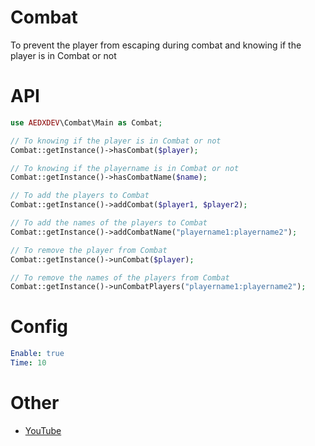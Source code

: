 # Combat
To prevent the player from escaping during combat and knowing if the player is in Combat or not

# API
```php
use AEDXDEV\Combat\Main as Combat;

// To knowing if the player is in Combat or not
Combat::getInstance()->hasCombat($player);

// To knowing if the playername is in Combat or not
Combat::getInstance()->hasCombatName($name);

// To add the players to Combat
Combat::getInstance()->addCombat($player1, $player2);

// To add the names of the players to Combat
Combat::getInstance()->addCombatName("playername1:playername2");

// To remove the player from Combat
Combat::getInstance()->unCombat($player);

// To remove the names of the players from Combat
Combat::getInstance()->unCombatPlayers("playername1:playername2");
```

# Config
```yaml
Enable: true
Time: 10
```

# Other
- [YouTube](https://youtube.com/@AEDXDEV)
